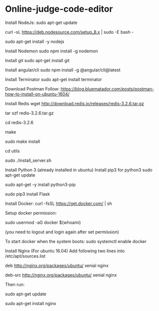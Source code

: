 # Online-judge-code-editor
Install NodeJs:
sudo apt-get update

curl -sL https://deb.nodesource.com/setup_8.x | sudo -E bash -

sudo apt-get install -y nodejs

Install Nodemon
sudo npm install -g nodemon

Install git
sudo apt-get install git

Install angular/cli
sudo npm install -g @angular/cli@latest

Install Terminator
sudo apt-get install terminator

Download Postman
Follow: https://blog.bluematador.com/posts/postman-how-to-install-on-ubuntu-1604/

Install Redis
wget http://download.redis.io/releases/redis-3.2.6.tar.gz

tar xzf redis-3.2.6.tar.gz

cd redis-3.2.6

make

sudo make install

cd utils

sudo ./install_server.sh

Install Python 3 (already installed in ubuntu)
Install pip3 for python3
sudo apt-get update

sudo apt-get -y install python3-pip

sudo pip3 install Flask

Install Docker:
curl -fsSL https://get.docker.com/ | sh

Setup docker permission:

sudo usermod -aG docker $(whoami)

(you need to logout and login again after set permission)

To start docker when the system boots: sudo systemctl enable docker

Install Nginx
(For ubuntu 16.04) Add following two lines into /etc/apt/sources.list

deb http://nginx.org/packages/ubuntu/ xenial nginx

deb-src http://nginx.org/packages/ubuntu/ xenial nginx

Then run:

sudo apt-get update

sudo apt-get install nginx
